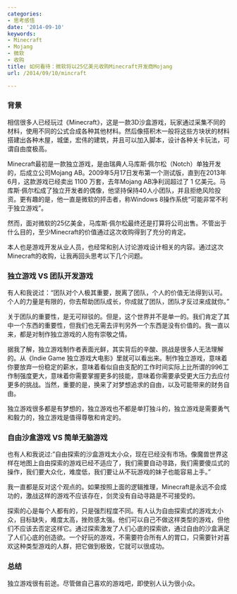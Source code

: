 ```yaml
---
categories:
- 思考感悟
date: '2014-09-10'
keywords:
- Minecraft
- Mojang
- 微软
- 收购
title: 如何看待：微软将以25亿美元收购Minecraft开发商Mojang
url: /2014/09/10/mincraft

---
```



### 背景
相信很多人已经玩过《Minecraft》，这是一款3D沙盒游戏，玩家通过采集不同的材料，使用不同的公式合成各种其他材料。然后像搭积木一般将这些方块状的材料搭建出各种木屋，城堡，宏伟的建筑，并且可以加入脚本，设计各种关卡玩法，可谓自由度极高。

<!--more-->

Minecraft最初是一款独立游戏，是由瑞典人马库斯·佩尔松（Notch）单独开发的，后成立公司Mojang AB。2009年5月17日发布第一个测试版，直到在2013年6月，这款游戏已经卖出 1100 万套，去年Mojang AB净利润超过了 1 亿美元。马库斯·佩尔松成了独立开发者的偶像，他坚持保持40人小团队，并且拒绝风险投资。更有趣的是，他一直是微软的抨击者，称Windows 8操作系统“可能非常不利于独立游戏”。

然而，面对微软的25亿美金，马库斯·佩尔松最终还是打算将公司出售。不管出于什么目的，至少Minecraft的价值通过这次收购得到了充分的肯定。

本人也是游戏开发从业人员，也经常和别人讨论游戏设计相关的内容。通过这次Minecraft的收购，让我再回头思考以下几个问题。

### 独立游戏 VS 团队开发游戏

有人和我说过：“团队对个人极其重要，脱离了团队，个人的价值无法得到认可。个人的力量是有限的，你去帮助团队成长，你成就了团队，团队才反过来成就你。”

关于团队的重要性，是无可辩驳的。但是，这个世界并不是单一的。我们肯定了其中一个东西的重要性，但我们也无需去评判另外一个东西是没有价值的。我一直以来，都是对制作独立游戏的人抱有崇敬之情。

据我了解，独立游戏制作者表面光鲜，其实背后的辛酸、挑战是很多人无法理解的。从《Indie Game 独立游戏大电影》里就可以看出来。制作独立游戏，意味着你要放弃一份稳定的薪水，意味着看似自由支配的工作时间实际上比所谓的996工作制强度更大，意味着你需要掌握更多的技能，意味着你需要承受更大压力去应付更多的挑战。当然，重要的是，换来了对梦想追求的自由，以及可能带来的财务自由。

独立游戏很多都是有梦想的，独立游戏也不都是单打独斗的，独立游戏是需要勇气和毅力的，独立游戏是值得尊敬和肯定的。

### 自由沙盒游戏 VS 简单无脑游戏

也有人和我说过:”自由探索的沙盒游戏太小众，现在已经没有市场。像魔兽世界这样在地图上自由探索的游戏已经不适应了，我们需要自动寻路，我们需要傻瓜式的操作，我们要大众化，难度低，我们要让从不玩游戏的妹子也能容易上手。”

我一直都是反对这个观点的。如果按照上面的逻辑推理，Minecraft是永远不会成功的，激战这样的游戏不应该存在，剑灵没有自动寻路是不可接受的。

探索的心是每个人都有的，只是强烈程度不同。有人认为自由探索式的游戏太小众，目标缺失，难度太高，挫败感太强。他们可以自己不做这样类型的游戏，但他们不应该去否定这样它。通过探索激发了人们心底的探索欲，通过自由的沙盒满足了人们心底的创造欲。一个好玩的游戏，不需要符合所有人的胃口，只需要针对喜欢这种类型游戏的人群，把它做到极致，它就可以很成功。

### 总结

独立游戏很有前途。尽管做自己喜欢的游戏吧，即使别人认为很小众。